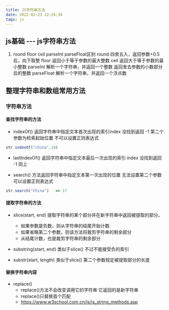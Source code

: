 ```yaml
---
title: JS字符串方法
date: 2022-02-23 22:24:34
tags: js
---
```


## js基础 --- js字符串方法
1. round floor ceil parseInt parseFloat区别
round 四舍五入，返回参数+0.5后，向下取整
floor 返回小于等于参数的最大整数
ceil  返回大于等于参数的最小整数
parseInt 解析一个字符串，并返回一个整数 返回舍去参数的小数部分后的整数
parseFloat  解析一个字符串，并返回一个浮点数

## 整理字符串和数组常用方法

### 字符串方法

#### 查找字符串的方法

- indexOf() 返回字符串中指定文本首次出现的索引index 没找到返回 -1 第二个参数为检索起始位置  不可以设置正则表达式
```js
str.indexOf("china",18)
```
- lastIndexOf() 返回字符串中指定文本最后一次出现的索引 index 没找到返回 -1 同上

- search()  方法返回字符串中指定文本第一次出现的位置 无法设置第二个参数  可以设置正则表达式
```js
str.search("China")   => 17
```

#### 提取字符串的方法

- slice(start, end) 提取字符串的某个部分并在新字符串中返回被提取的部分。
  - 如果参数是负数，则从字符串的结尾开始计数
  - 如果省略第二个参数，则该方法将裁剪字符串的剩余部分
  - 从结尾计数，也是裁剪字符串的剩余部分

- substring(start, end) 类似于slice() 不过不能接受负的索引

- substr(start, length) 类似于slice() 第二个参数规定被提取部分的长度

#### 替换字符串内容

- replace() 
  - replace()方法不会改变调用它的字符串 它返回的是新字符串
  - replace()只替换首个匹配
  - https://www.w3school.com.cn/js/js_string_methods.asp